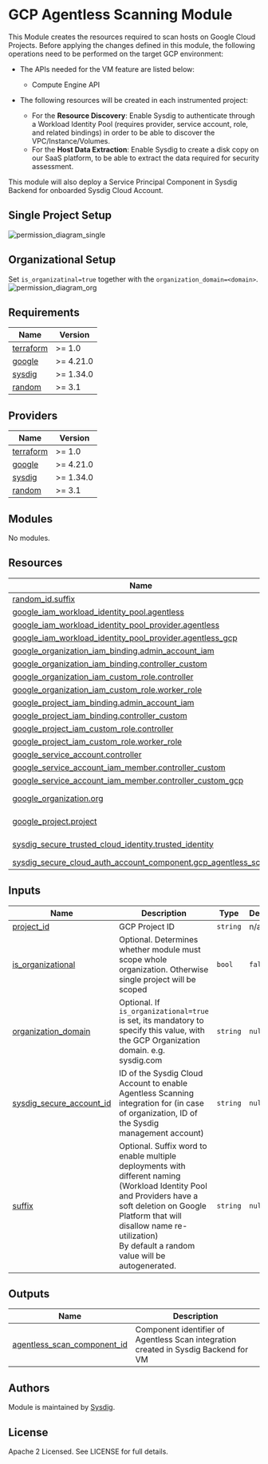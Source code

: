 # GCP Agentless Scanning Module

This Module creates the resources required to scan hosts on Google Cloud Projects. Before applying the changes defined 
in this module, the following operations need to be performed on the target GCP environment:

- The APIs needed for the VM feature are listed below:
    - Compute Engine API

- The following resources will be created in each instrumented project:
    - For the **Resource Discovery**: Enable Sysdig to authenticate through a Workload Identity Pool (requires provider,
      service account, role, and related bindings)  in order to be able to discover the VPC/Instance/Volumes.
    - For the **Host Data Extraction**: Enable Sysdig to create a disk copy on our SaaS platform, to be able to extract
      the data required for security assessment.

This module will also deploy a Service Principal Component in Sysdig Backend for onboarded Sysdig Cloud Account.

## Single Project Setup

![permission_diagram_single](./permissions_diagram_single.png)

## Organizational Setup

Set `is_organizatinal=true` together with the `organization_domain=<domain>`.
![permission_diagram_org](./permissions_diagram_org.png)

## Requirements

| Name                                                                      | Version   |
|---------------------------------------------------------------------------|-----------|
| <a name="requirement_terraform"></a> [terraform](#requirement\_terraform) | >= 1.0    |
| <a name="requirement_google"></a> [google](#requirement\_google)          | >= 4.21.0 |
| <a name="requirement_sysdig"></a> [sysdig](#requirement\_sysdig)          | >= 1.34.0 |
| <a name="requirement_random"></a> [random](#requirement\_random)          | >= 3.1    |

## Providers

| Name                                                                      | Version   |
|---------------------------------------------------------------------------|-----------|
| <a name="requirement_terraform"></a> [terraform](#requirement\_terraform) | >= 1.0    |
| <a name="requirement_google"></a> [google](#requirement\_google)          | >= 4.21.0 |
| <a name="requirement_sysdig"></a> [sysdig](#requirement\_sysdig)          | >= 1.34.0 |
| <a name="requirement_random"></a> [random](#requirement\_random)          | >= 3.1    |

## Modules

No modules.

## Resources

| Name                                                                                                                                                                           | Type        |
|--------------------------------------------------------------------------------------------------------------------------------------------------------------------------------|-------------|
| [random_id.suffix](https://registry.terraform.io/providers/hashicorp/random/latest/docs/resources/id)                                                                          | resource    |
| [google_iam_workload_identity_pool.agentless](https://registry.terraform.io/providers/hashicorp/google/latest/docs/resources/iam_workload_identity_pool)                       | resource    |
| [google_iam_workload_identity_pool_provider.agentless](https://registry.terraform.io/providers/hashicorp/google/latest/docs/resources/iam_workload_identity_pool_provider)     | resource    |
| [google_iam_workload_identity_pool_provider.agentless_gcp](https://registry.terraform.io/providers/hashicorp/google/latest/docs/resources/iam_workload_identity_pool_provider) | resource    |
| [google_organization_iam_binding.admin_account_iam](https://registry.terraform.io/providers/hashicorp/google/latest/docs/resources/organization_iam_binding)                   | resource    |
| [google_organization_iam_binding.controller_custom](https://registry.terraform.io/providers/hashicorp/google/latest/docs/resources/organization_iam_binding)                   | resource    |
| [google_organization_iam_custom_role.controller](https://registry.terraform.io/providers/hashicorp/google/latest/docs/resources/organization_iam_custom_role)                  | resource    |
| [google_organization_iam_custom_role.worker_role](https://registry.terraform.io/providers/hashicorp/google/latest/docs/resources/organization_iam_custom_role)                 | resource    |
| [google_project_iam_binding.admin_account_iam](https://registry.terraform.io/providers/hashicorp/google/latest/docs/resources/project_iam_binding)                             | resource    |
| [google_project_iam_binding.controller_custom](https://registry.terraform.io/providers/hashicorp/google/latest/docs/resources/project_iam_binding)                             | resource    |
| [google_project_iam_custom_role.controller](https://registry.terraform.io/providers/hashicorp/google/latest/docs/resources/project_iam_custom_role)                            | resource    |
| [google_project_iam_custom_role.worker_role](https://registry.terraform.io/providers/hashicorp/google/latest/docs/resources/project_iam_custom_role)                           | resource    |
| [google_service_account.controller](https://registry.terraform.io/providers/hashicorp/google/latest/docs/resources/service_account)                                            | resource    |
| [google_service_account_iam_member.controller_custom](https://registry.terraform.io/providers/hashicorp/google/latest/docs/resources/service_account_iam_member)               | resource    |
| [google_service_account_iam_member.controller_custom_gcp](https://registry.terraform.io/providers/hashicorp/google/latest/docs/resources/service_account_iam_member)           | resource    |
| [google_organization.org](https://registry.terraform.io/providers/hashicorp/google/latest/docs/data-sources/organization)                                                      | data source |
| [google_project.project](https://registry.terraform.io/providers/hashicorp/google/latest/docs/data-sources/project)                                                            | data source |
| [sysdig_secure_trusted_cloud_identity.trusted_identity](https://registry.terraform.io/providers/sysdiglabs/sysdig/latest/docs/data-sources/secure_trusted_cloud_identity)      | data source |
| [sysdig_secure_cloud_auth_account_component.gcp_agentless_scan](https://registry.terraform.io/providers/sysdiglabs/sysdig/latest/docs/resources/secure_cloud_auth_account_component)             | resource    |

## Inputs

| Name                                                                                                             | Description                                                                                                                                                                                                                                               | Type          | Default | Required |
|------------------------------------------------------------------------------------------------------------------|-----------------------------------------------------------------------------------------------------------------------------------------------------------------------------------------------------------------------------------------------------------|---------------|---------|:--------:|
| <a name="input_project_id"></a> [project\_id](#input\_project\_id)                                               | GCP Project ID                                                                                                                                                                                                                                            | `string`      | n/a     |   yes    |
| <a name="input_is_organizational"></a> [is\_organizational](#input\_is\_organizational)                          | Optional. Determines whether module must scope whole organization. Otherwise single project will be scoped                                                                                                                                                | `bool`        | `false` |    no    |
| <a name="input_organization_domain"></a> [organization\_domain](#input\_organization\_domain)                    | Optional. If `is_organizational=true` is set, its mandatory to specify this value, with the GCP Organization domain. e.g. sysdig.com                                                                                                                      | `string`      | `null`  |    no    |
| <a name="input_sysdig_secure_account_id"></a> [sysdig\_secure\_account\_id](#input\_sysdig\_secure\_account\_id) | ID of the Sysdig Cloud Account to enable Agentless Scanning integration for (in case of organization, ID of the Sysdig management account)                                                                                                                | `string`      | `null`  |    no    |
| <a name="input_suffix"></a> [suffix](#input\_suffix)                                                             | Optional. Suffix word to enable multiple deployments with different naming<br/>(Workload Identity Pool and Providers have a soft deletion on Google Platform that will disallow name re-utilization)<br/>By default a random value will be autogenerated. | `string`      | `null`  |    no    |

## Outputs

| Name                                                                                                         | Description                                                                         |
|--------------------------------------------------------------------------------------------------------------|-------------------------------------------------------------------------------------|
| <a name="agentless_scan_component_id"></a> [agentless\_scan\_component\_id](#agentless\_scan\_component\_id) | Component identifier of Agentless Scan integration created in Sysdig Backend for VM |

## Authors

Module is maintained by [Sysdig](https://sysdig.com).

## License

Apache 2 Licensed. See LICENSE for full details.
